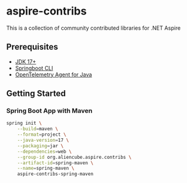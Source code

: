 # aspire-contribs
This is a collection of community contributed libraries for .NET Aspire

## Prerequisites

- [JDK 17+](https://learn.microsoft.com/java/openjdk/download)
- [Springboot CLI](https://docs.spring.io/spring-boot/installing.html#getting-started.installing.cli)
- [OpenTelemetry Agent for Java](https://github.com/open-telemetry/opentelemetry-java-instrumentation/releases/latest/download/opentelemetry-javaagent.jar)


## Getting Started



### Spring Boot App with Maven

```bash
spring init \
    --build=maven \
    --format=project \
    --java-version=17 \
    --packaging=jar \
    --dependencies=web \
    --group-id org.aliencube.aspire.contribs \
    --artifact-id=spring-maven \
    --name=spring-maven \
    aspire-contribs-spring-maven
```
